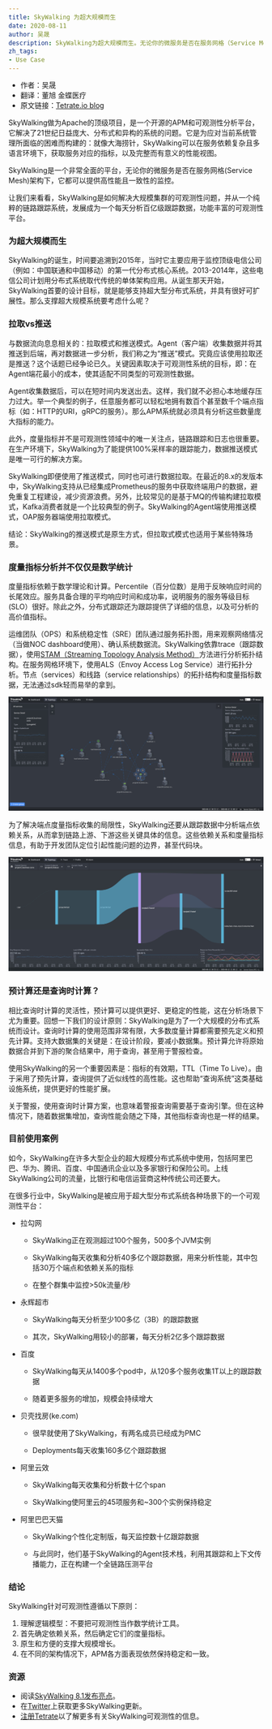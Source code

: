 ```yaml
---
title: SkyWalking 为超大规模而生
date: 2020-08-11
author: 吴晟
description: SkyWalking为超大规模而生。无论你的微服务是否在服务网格（Service Mesh）架构下，它都可以提供高性能且一致性的监控。
zh_tags:
- Use Case
---
```


- 作者：吴晟
- 翻译：董旭 金蝶医疗
- 原文链接：[Tetrate.io blog](https://www.tetrate.io/blog/observability-at-scale-skywalking-it-is/)

SkyWalking做为Apache的顶级项目，是一个开源的APM和可观测性分析平台，它解决了21世纪日益庞大、分布式和异构的系统的问题。它是为应对当前系统管理所面临的困难而构建的：就像大海捞针，SkyWalking可以在服务依赖复杂且多语言环境下，获取服务对应的指标，以及完整而有意义的性能视图。

SkyWalking是一个非常全面的平台，无论你的微服务是否在服务网格(Service Mesh)架构下，它都可以提供高性能且一致性的监控。

让我们来看看，SkyWalking是如何解决大规模集群的可观测性问题，并从一个纯粹的链路跟踪系统，发展成为一个每天分析百亿级跟踪数据，功能丰富的可观测性平台。

### 为超大规模而生

SkyWalking的诞生，时间要追溯到2015年，当时它主要应用于监控顶级电信公司（例如：中国联通和中国移动）的第一代分布式核心系统。2013-2014年，这些电信公司计划用分布式系统取代传统的单体架构应用。从诞生那天开始，SkyWalking首要的设计目标，就是能够支持超大型分布式系统，并具有很好可扩展性。那么支撑超大规模系统要考虑什么呢？

### 拉取vs推送

与数据流向息息相关的：拉取模式和推送模式。Agent（客户端）收集数据并将其推送到后端，再对数据进一步分析，我们称之为“推送”模式。究竟应该使用拉取还是推送？这个话题已经争论已久。关键因素取决于可观测性系统的目标，即：在Agent端花最小的成本，使其适配不同类型的可观测性数据。

Agent收集数据后，可以在短时间内发送出去。这样，我们就不必担心本地缓存压力过大。举一个典型的例子，任意服务都可以轻松地拥有数百个甚至数千个端点指标（如：HTTP的URI，gRPC的服务）。那么APM系统就必须具有分析这些数量庞大指标的能力。

此外，度量指标并不是可观测性领域中的唯一关注点，链路跟踪和日志也很重要。在生产环境下，SkyWalking为了能提供100%采样率的跟踪能力，数据推送模式是唯一可行的解决方案。

SkyWalking即便使用了推送模式，同时也可进行数据拉取。在最近的8.x的发版本中，SkyWalking支持从已经集成Prometheus的服务中获取终端用户的数据，避免重复工程建设，减少资源浪费。另外，比较常见的是基于MQ的传输构建拉取模式，Kafka消费者就是一个比较典型的例子。SkyWalking的Agent端使用推送模式，OAP服务器端使用拉取模式。

结论：SkyWalking的推送模式是原生方式，但拉取式模式也适用于某些特殊场景。

### 度量指标分析并不仅仅是数学统计

度量指标依赖于数学理论和计算。Percentile（百分位数）是用于反映响应时间的长尾效应。服务具备合理的平均响应时间和成功率，说明服务的服务等级目标(SLO）很好。除此之外，分布式跟踪还为跟踪提供了详细的信息，以及可分析的高价值指标。

运维团队（OPS）和系统稳定性（SRE）团队通过服务拓扑图，用来观察网络情况（当做NOC dashboard使用）、确认系统数据流。SkyWalking依靠trace（跟踪数据），使用[STAM（Streaming Topology Analysis Method）](https://wu-sheng.github.io/STAM/)方法进行分析拓扑结构。在服务网格环境下，使用ALS（Envoy Access Log Service）进行拓扑分析。节点（services）和线路（service relationships）的拓扑结构和度量指标数据，无法通过sdk轻而易举的拿到。

![](0081Kckwly1gkl5dayj8mj31uy0u0184.jpg)

为了解决端点度量指标收集的局限性，SkyWalking还要从跟踪数据中分析端点依赖关系，从而拿到链路上游、下游这些关键具体的信息。这些依赖关系和度量指标信息，有助于开发团队定位引起性能问题的边界，甚至代码块。

![](0081Kckwly1gkl5dcuk7rj31v40u0gw4.jpg)

### 预计算还是查询时计算？

相比查询时计算的灵活性，预计算可以提供更好、更稳定的性能，这在分析场景下尤为重要。回想一下我们的设计原则：SkyWalking是为了一个大规模的分布式系统而设计。查询时计算的使用范围非常有限，大多数度量计算都需要预先定义和预先计算。支持大数据集的关键是：在设计阶段，要减小数据集。预计算允许将原始数据合并到下游的聚合结果中，用于查询，甚至用于警报检查。

使用SkyWalking的另一个重要因素是：指标的有效期，TTL（Time To Live）。由于采用了预先计算，查询提供了近似线性的高性能。这也帮助“查询系统”这类基础设施系统，提供更好的性能扩展。

关于警报，使用查询时计算方案，也意味着警报查询需要基于查询引擎。但在这种情况下，随着数据集增加，查询性能会随之下降，其他指标查询也是一样的结果。

### 目前使用案例

如今，SkyWalking在许多大型企业的超大规模分布式系统中使用，包括阿里巴巴、华为、腾讯、百度、中国通讯企业以及多家银行和保险公司。上线SkyWalking公司的流量，比银行和电信运营商这种传统公司还要大。

在很多行业中，SkyWalking是被应用于超大型分布式系统各种场景下的一个可观测性平台：

- 拉勾网

  - SkyWalking正在观测超过100个服务，500多个JVM实例

  - SkyWalking每天收集和分析40多亿个跟踪数据，用来分析性能，其中包括30万个端点和依赖关系的指标

  - 在整个群集中监控>50k流量/秒

- 永辉超市

  - SkyWalking每天分析至少100多亿（3B）的跟踪数据

  - 其次，SkyWalking用较小的部署，每天分析2亿多个跟踪数据

- 百度

  - SkyWalking每天从1400多个pod中，从120多个服务收集1T以上的跟踪数据

  - 随着更多服务的增加，规模会持续增大

- 贝壳找房(ke.com)

  - 很早就使用了SkyWalking，有两名成员已经成为PMC

  - Deployments每天收集160多亿个跟踪数据

- 阿里云效

  - SkyWalking每天收集和分析数十亿个span

  - SkyWalking使阿里云的45项服务和~300个实例保持稳定

- 阿里巴巴天猫

  - SkyWalking个性化定制版，每天监控数十亿跟踪数据

  - 与此同时，他们基于SkyWalking的Agent技术栈，利用其跟踪和上下文传播能力，正在构建一个全链路压测平台

### 结论

SkyWalking针对可观测性遵循以下原则：

1. 理解逻辑模型：不要把可观测性当作数学统计工具。
2. 首先确定依赖关系，然后确定它们的度量指标。
3. 原生和方便的支撑大规模增长。
4. 在不同的架构情况下，APM各方面表现依然保持稳定和一致。

### 资源

- 阅读[SkyWalking 8.1发布亮点](https://github.com/apache/skywalking/blob/master/CHANGES.md)。
- 在[Twitter](https://twitter.com/asfskywalking?lang=en)上获取更多SkyWalking更新。
- [注册Tetrate](https://www.tetrate.io/contact-us/)以了解更多有关SkyWalking可观测性的信息。
